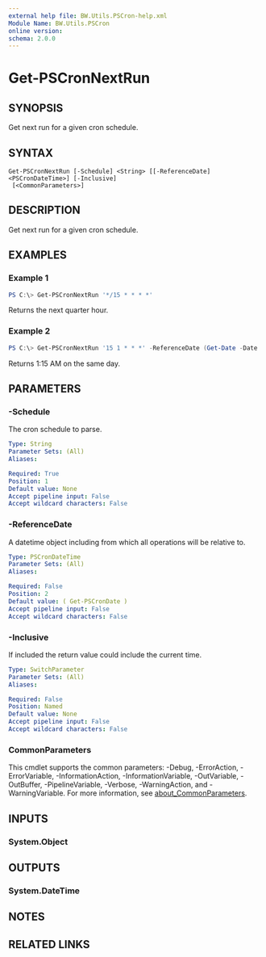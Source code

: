 ```yaml
---
external help file: BW.Utils.PSCron-help.xml
Module Name: BW.Utils.PSCron
online version:
schema: 2.0.0
---
```


# Get-PSCronNextRun

## SYNOPSIS
Get next run for a given cron schedule.

## SYNTAX

```
Get-PSCronNextRun [-Schedule] <String> [[-ReferenceDate] <PSCronDateTime>] [-Inclusive]
 [<CommonParameters>]
```

## DESCRIPTION
Get next run for a given cron schedule.

## EXAMPLES

### Example 1
```powershell
PS C:\> Get-PSCronNextRun '*/15 * * * *'
```

Returns the next quarter hour.

### Example 2
```powershell
PS C:\> Get-PSCronNextRun '15 1 * * *' -ReferenceDate (Get-Date -Date '1:00 AM')
```

Returns 1:15 AM on the same day.

## PARAMETERS

### -Schedule
The cron schedule to parse.

```yaml
Type: String
Parameter Sets: (All)
Aliases:

Required: True
Position: 1
Default value: None
Accept pipeline input: False
Accept wildcard characters: False
```

### -ReferenceDate
A datetime object including from which all operations will be relative to.

```yaml
Type: PSCronDateTime
Parameter Sets: (All)
Aliases:

Required: False
Position: 2
Default value: ( Get-PSCronDate )
Accept pipeline input: False
Accept wildcard characters: False
```

### -Inclusive
If included the return value could include the current time.

```yaml
Type: SwitchParameter
Parameter Sets: (All)
Aliases:

Required: False
Position: Named
Default value: None
Accept pipeline input: False
Accept wildcard characters: False
```

### CommonParameters
This cmdlet supports the common parameters: -Debug, -ErrorAction, -ErrorVariable, -InformationAction, -InformationVariable, -OutVariable, -OutBuffer, -PipelineVariable, -Verbose, -WarningAction, and -WarningVariable. For more information, see [about_CommonParameters](http://go.microsoft.com/fwlink/?LinkID=113216).

## INPUTS

### System.Object

## OUTPUTS

### System.DateTime

## NOTES

## RELATED LINKS
